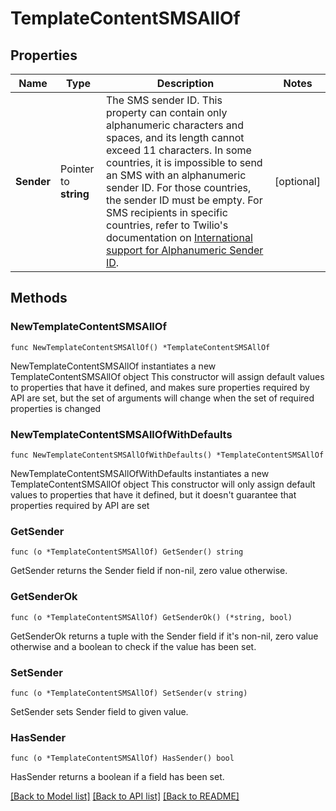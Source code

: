 # TemplateContentSMSAllOf

## Properties

Name | Type | Description | Notes
------------ | ------------- | ------------- | -------------
**Sender** | Pointer to **string** | The SMS sender ID. This property can contain only alphanumeric characters and spaces, and its length cannot exceed 11 characters. In some countries, it is impossible to send an SMS with an alphanumeric sender ID. For those countries, the sender ID must be empty. For SMS recipients in specific countries, refer to Twilio&#39;s documentation on [International support for Alphanumeric Sender ID](https://support.twilio.com/hc/en-us/articles/223133767-International-support-for-Alphanumeric-Sender-ID). | [optional] 

## Methods

### NewTemplateContentSMSAllOf

`func NewTemplateContentSMSAllOf() *TemplateContentSMSAllOf`

NewTemplateContentSMSAllOf instantiates a new TemplateContentSMSAllOf object
This constructor will assign default values to properties that have it defined,
and makes sure properties required by API are set, but the set of arguments
will change when the set of required properties is changed

### NewTemplateContentSMSAllOfWithDefaults

`func NewTemplateContentSMSAllOfWithDefaults() *TemplateContentSMSAllOf`

NewTemplateContentSMSAllOfWithDefaults instantiates a new TemplateContentSMSAllOf object
This constructor will only assign default values to properties that have it defined,
but it doesn't guarantee that properties required by API are set

### GetSender

`func (o *TemplateContentSMSAllOf) GetSender() string`

GetSender returns the Sender field if non-nil, zero value otherwise.

### GetSenderOk

`func (o *TemplateContentSMSAllOf) GetSenderOk() (*string, bool)`

GetSenderOk returns a tuple with the Sender field if it's non-nil, zero value otherwise
and a boolean to check if the value has been set.

### SetSender

`func (o *TemplateContentSMSAllOf) SetSender(v string)`

SetSender sets Sender field to given value.

### HasSender

`func (o *TemplateContentSMSAllOf) HasSender() bool`

HasSender returns a boolean if a field has been set.


[[Back to Model list]](../README.md#documentation-for-models) [[Back to API list]](../README.md#documentation-for-api-endpoints) [[Back to README]](../README.md)


